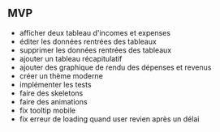 ## MVP

-   afficher deux tableau d'incomes et expenses
-   éditer les données rentrées des tableaux
-   supprimer les données rentrées des tableaux
-   ajouter un tableau récapitulatif
-   ajouter des graphique de rendu des dépenses et revenus
-   créer un thème moderne
-   implémenter les tests
-   faire des skeletons
-   faire des animations
-   fix tooltip mobile
-   fix erreur de loading quand user revien après un délai
<!-- -   ajouter une page dashboard avec météo, prise de notes, calendrier -->
